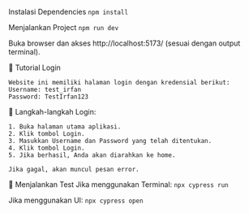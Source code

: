 Instalasi Dependencies
`npm install`

Menjalankan Project
`npm run dev`

Buka browser dan akses http://localhost:5173/ (sesuai dengan output terminal).

🔑 Tutorial Login

    Website ini memiliki halaman login dengan kredensial berikut:
    Username: test_irfan
    Password: TestIrfan123

📌 Langkah-langkah Login:

    1. Buka halaman utama aplikasi.
    2. Klik tombol Login.
    3. Masukkan Username dan Password yang telah ditentukan.
    4. Klik tombol Login.
    5. Jika berhasil, Anda akan diarahkan ke home.
    
    Jika gagal, akan muncul pesan error.

📌 Menjalankan Test
Jika menggunakan Terminal:
`npx cypress run`

Jika menggunakan UI:
`npx cypress open`